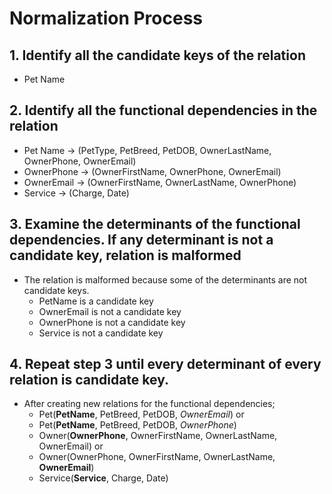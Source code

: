 # Normalization Process

## 1. Identify all the candidate keys of the relation
   * Pet Name
## 2. Identify all the functional dependencies in the relation
   * Pet Name &#8594; (PetType, PetBreed, PetDOB, OwnerLastName, OwnerPhone, OwnerEmail)
   * OwnerPhone &#8594; (OwnerFirstName, OwnerPhone, OwnerEmail)
   * OwnerEmail &#8594; (OwnerFirstName, OwnerLastName, OwnerPhone)
   * Service &#8594; (Charge, Date)
  
## 3. Examine the determinants of the functional dependencies. If any determinant is not a candidate key, relation is malformed
   * The relation is malformed because some of the determinants are not candidate keys.
      * PetName is a candidate key
      * OwnerEmail is not a candidate key
      * OwnerPhone is not a candidate key
      * Service is not a candidate key
## 4. Repeat step 3 until every determinant of every relation is candidate key.
   * After creating new relations for the functional dependencies;
      * Pet(**PetName**, PetBreed, PetDOB, _OwnerEmail_)
      or
      * Pet(**PetName**, PetBreed, PetDOB, _OwnerPhone_)
      * Owner(**OwnerPhone**, OwnerFirstName, OwnerLastName, OwnerEmail) 
      or
      * Owner(OwnerPhone, OwnerFirstName, OwnerLastName, **OwnerEmail**)
      * Service(**Service**, Charge, Date)
